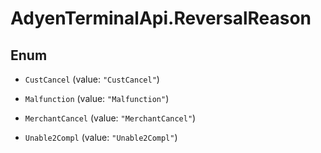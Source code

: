 # AdyenTerminalApi.ReversalReason

## Enum


* `CustCancel` (value: `"CustCancel"`)

* `Malfunction` (value: `"Malfunction"`)

* `MerchantCancel` (value: `"MerchantCancel"`)

* `Unable2Compl` (value: `"Unable2Compl"`)


